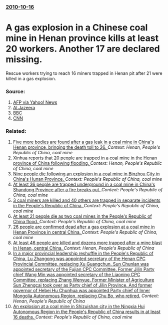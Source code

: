 ### [2010-10-16](/news/2010/10/16/index.md)

# A gas explosion in a Chinese coal mine in Henan province kills at least 20 workers. Another 17 are declared missing. 

Rescue workers trying to reach 16 miners trapped in Henan pit after 21 were killed in a gas explosion.


### Source:

1. [AFP via Yahoo! News](http://news.yahoo.com/s/afp/20101016/ts_afp/chinaminingaccident)
2. [Al Jazeera](http://english.aljazeera.net/news/asia-pacific/2010/10/201010164406795952.html)
3. [BBC](http://www.bbc.co.uk/news/world-asia-pacific-11557581)
4. [CNN](http://edition.cnn.com/2010/WORLD/asiapcf/10/16/china.miners/index.html?eref=edition)

### Related:

1. [Five more bodies are found after a gas leak in a coal mine in China's Henan province, bringing the death toll to 26. ](/news/2010/10/17/five-more-bodies-are-found-after-a-gas-leak-in-a-coal-mine-in-china-s-henan-province-bringing-the-death-toll-to-26.md) _Context: Henan, People's Republic of China, coal mine_
2. [ Xinhua reports that 20 people are trapped in a coal mine in the Henan province of China following flooding. ](/news/2008/09/7/xinhua-reports-that-20-people-are-trapped-in-a-coal-mine-in-the-henan-province-of-china-following-flooding.md) _Context: Henan, People's Republic of China, coal mine_
3. [Nine people die following an explosion in a coal mine in Binzhou City in China's Hunan Province. ](/news/2011/12/18/nine-people-die-following-an-explosion-in-a-coal-mine-in-binzhou-city-in-china-s-hunan-province.md) _Context: People's Republic of China, coal mine_
4. [At least 36 people are trapped underground in a coal mine in China's Shandong Province after a fire breaks out. ](/news/2011/07/7/at-least-36-people-are-trapped-underground-in-a-coal-mine-in-china-s-shandong-province-after-a-fire-breaks-out.md) _Context: People's Republic of China, coal mine_
5. [3 coal miners are killed and 40 others are trapped in separate incidents in the People's Republic of China. ](/news/2011/07/2/3-coal-miners-are-killed-and-40-others-are-trapped-in-separate-incidents-in-the-people-s-republic-of-china.md) _Context: People's Republic of China, coal mine_
6. [At least 21 people die as two coal mines in the People's Republic of China flood. ](/news/2011/06/6/at-least-21-people-die-as-two-coal-mines-in-the-people-s-republic-of-china-flood.md) _Context: People's Republic of China, coal mine_
7. [26 people are confirmed dead after a gas explosion at a coal mine in Henan Province in central China. ](/news/2010/12/8/26-people-are-confirmed-dead-after-a-gas-explosion-at-a-coal-mine-in-henan-province-in-central-china.md) _Context: People's Republic of China, coal mine_
8. [At least 46 people are killed and dozens more trapped after a mine blast in Henan, central China. ](/news/2010/06/21/at-least-46-people-are-killed-and-dozens-more-trapped-after-a-mine-blast-in-henan-central-china.md) _Context: Henan, People's Republic of China_
9. [ In a major provincial leadership reshuffle in the People's Republic of China, Lu Zhangong was appointed secretary of the Henan CPC Provincial Committee, replacing Xu Guangchun. Sun Chunlan was appointed secretary of the Fujian CPC Committee. Former Jilin Party chief Wang Min was appointed secretary of the Liaoning CPC Committee, replacing Zhang Wenyue. Former Minister of Agriculture Sun Zhengcai took over as Party chief of Jilin Province. And former governor of Hebei Hu Chunhua was appointed Party chief of Inner Mongolia Autonomous Region, replacing Chu Bo, who retired.](/news/2009/11/30/in-a-major-provincial-leadership-reshuffle-in-the-people-s-republic-of-china-lu-zhangong-was-appointed-secretary-of-the-henan-cpc-provinci.md) _Context: Henan, People's Republic of China_
10. [ An explosion at a coal mine in Shizuishan city in the Ningxia Hui Autonomous Region in the People's Republic of China results in at least 16 deaths. ](/news/2008/10/16/an-explosion-at-a-coal-mine-in-shizuishan-city-in-the-ningxia-hui-autonomous-region-in-the-people-s-republic-of-china-results-in-at-least-1.md) _Context: People's Republic of China, coal mine_
